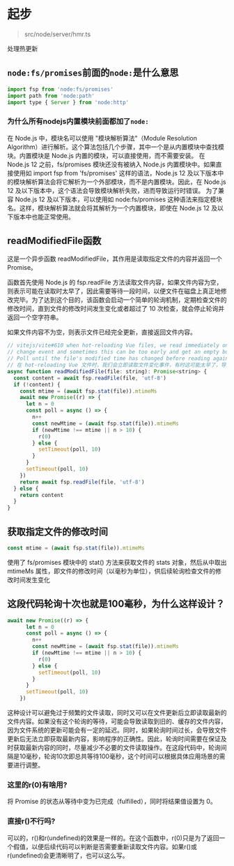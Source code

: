 # 起步

> src/node/server/hmr.ts

处理热更新

## `node:fs/promises`前面的`node:`是什么意思

```js
import fsp from 'node:fs/promises'
import path from 'node:path'
import type { Server } from 'node:http'
```

### 为什么所有nodejs内置模块前面都加了`node:`

在 Node.js 中，模块名可以使用 "模块解析算法"（Module Resolution Algorithm）进行解析。这个算法包括几个步骤，其中一个是从内置模块中查找模块。内置模块是 Node.js 内置的模块，可以直接使用，而不需要安装。
在 Node.js 12 之前，fs/promises 模块还没有被纳入 Node.js 内置模块中。如果直接使用如 import fsp from 'fs/promises' 这样的语法，Node.js 12 及以下版本中的模块解析算法会将它解析为一个外部模块，而不是内置模块。因此，在 Node.js 12 及以下版本中，这个语法会导致模块解析失败，进而导致运行时错误。
为了兼容 Node.js 12 及以下版本，可以使用如 node:fs/promises 这种语法来指定模块名。这样，模块解析算法就会将其解析为一个内置模块，即使在 Node.js 12 及以下版本中也能正常使用。

## readModifiedFile函数

这是一个异步函数 readModifiedFile，其作用是读取指定文件的内容并返回一个 Promise。

函数首先使用 Node.js 的 fsp.readFile 方法读取文件内容，如果文件内容为空，则表示可能在读取时太早了，因此需要等待一段时间，以便文件在磁盘上真正地修改完毕。为了达到这个目的，该函数会启动一个简单的轮询机制，定期检查文件的修改时间，直到文件的修改时间发生变化或者超过了 10 次检查，就会停止轮询并返回一个空字符串。

如果文件内容不为空，则表示文件已经完全更新，直接返回文件内容。

```js
// vitejs/vite#610 when hot-reloading Vue files, we read immediately on file
// change event and sometimes this can be too early and get an empty buffer.
// Poll until the file's modified time has changed before reading again.
// 在 hot-reloading Vue 文件时，我们会立即读取文件变化事件，有时这可能太早了，导致读取到空缓冲区。因此，我们需要在再次读取之前轮询文件的修改时间是否已更改。
async function readModifiedFile(file: string): Promise<string> {
  const content = await fsp.readFile(file, 'utf-8')
  if (!content) {
    const mtime = (await fsp.stat(file)).mtimeMs
    await new Promise((r) => {
      let n = 0
      const poll = async () => {
        n++
        const newMtime = (await fsp.stat(file)).mtimeMs
        if (newMtime !== mtime || n > 10) {
          r(0)
        } else {
          setTimeout(poll, 10)
        }
      }
      setTimeout(poll, 10)
    })
    return await fsp.readFile(file, 'utf-8')
  } else {
    return content
  }
}
```

## 获取指定文件的修改时间

```js
const mtime = (await fsp.stat(file)).mtimeMs
```

使用了 fs/promises 模块中的 stat() 方法来获取文件的 stats 对象，然后从中取出 mtimeMs 属性，即文件的修改时间（以毫秒为单位），供后续轮询检查文件的修改时间发生变化

## 这段代码轮询十次也就是100毫秒，为什么这样设计？

```js
await new Promise((r) => {
      let n = 0
      const poll = async () => {
        n++
        const newMtime = (await fsp.stat(file)).mtimeMs
        if (newMtime !== mtime || n > 10) {
          r(0)
        } else {
          setTimeout(poll, 10)
        }
      }
      setTimeout(poll, 10)
    })
```

这种设计可以避免过于频繁的文件读取，同时又可以在文件更新后立即读取最新的文件内容。如果没有这个轮询的等待，可能会导致读取到旧的、缓存的文件内容，因为文件系统的更新可能会有一定的延迟。同时，如果轮询时间过长，会导致文件更新后无法立即获取最新内容，影响程序的正确性。因此，轮询时间需要在保证及时获取最新内容的同时，尽量减少不必要的文件读取操作。在这段代码中，轮询间隔是10毫秒，轮询10次即总共等待100毫秒，这个时间可以根据具体应用场景的需要进行调整。

###  这里的r(0)有啥用?

 将 Promise 的状态从等待中变为已完成（fulfilled），同时将结果值设置为 0。

### 直接r()不行吗?

可以的，r()和r(undefined)的效果是一样的。在这个函数中，r(0)只是为了返回一个假值，以便后续代码可以判断是否需要重新读取文件内容。如果r()或r(undefined)会更清晰明了，也可以这么写。

 <git-talk/>
